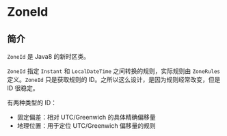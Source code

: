 # ZoneId

## 简介

`ZoneId` 是 Java8 的新时区类。

`ZoneId` 指定 `Instant` 和 `LocalDateTime` 之间转换的规则，实际规则由 `ZoneRules` 定义。`ZoneId` 只是获取规则的 ID。之所以这么设计，是因为规则经常改变，但是 ID 很稳定。

有两种类型的 ID：

- 固定偏差：相对 UTC/Greenwich 的具体精确偏移量
- 地理位置：用于定位 UTC/Greenwich 偏移量的规则

